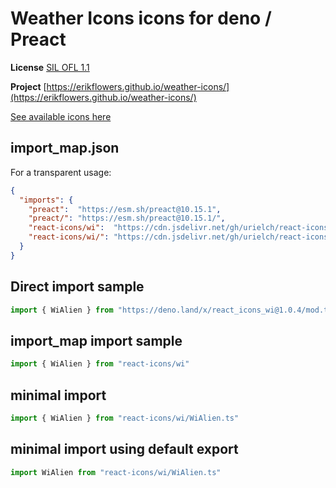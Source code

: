 # Weather Icons icons for deno / Preact

**License** [SIL OFL 1.1](http://scripts.sil.org/OFL)

**Project** [https://erikflowers.github.io/weather-icons/](https://erikflowers.github.io/weather-icons/)

[See available icons here](https://react-icons.github.io/react-icons/icons?name=wi)

## import_map.json

For a transparent usage:

```json
{
  "imports": {
    "preact":  "https://esm.sh/preact@10.15.1",
    "preact/": "https://esm.sh/preact@10.15.1/",
    "react-icons/wi":  "https://cdn.jsdelivr.net/gh/urielch/react-icons-wi@1.0.4/mod.ts",
    "react-icons/wi/": "https://cdn.jsdelivr.net/gh/urielch/react-icons-wi@1.0.4/ico/",
  }
}
```

## Direct import sample

```ts
import { WiAlien } from "https://deno.land/x/react_icons_wi@1.0.4/mod.ts"
```

## import_map import sample

```ts
import { WiAlien } from "react-icons/wi"
```

## minimal import

```ts
import { WiAlien } from "react-icons/wi/WiAlien.ts"
```

## minimal import using default export

```ts
import WiAlien from "react-icons/wi/WiAlien.ts"
```

